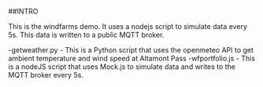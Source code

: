 ##INTRO

This is the windfarms demo. 
It uses a nodejs script to simulate data every 5s.
This data is written to a public MQTT broker.

-getweather.py - This is a Python script that uses the openmeteo API to get ambient temperature and wind speed at Altamont Pass
-wfportfolio.js - This is a nodeJS script that uses Mock.js to simulate data and writes to the MQTT broker every 5s.


